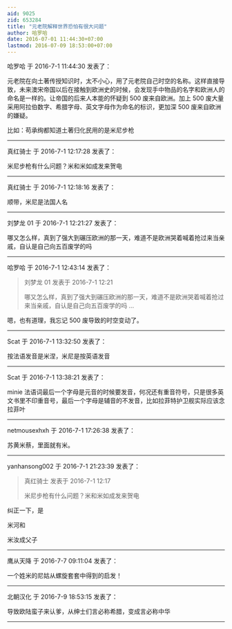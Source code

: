 ```yaml
---
aid: 9025
zid: 653284
title: "元老院解释世界恐怕有很大问题"
author: 哈罗哈
date: 2016-07-01 11:44:30+07:00
lastmod: 2016-07-09 18:53:00+07:00
---
```


哈罗哈 于 2016-7-1 11:44:30 发表了：

元老院在向土著传授知识时，太不小心，用了元老院自己时空的名称。这样直接导致，未来澳宋帝国以后在接触到欧洲史的时候，会发现手中物品的名字和欧洲人的命名是一样的。让帝国的后来人本能的怀疑到 500 废来自欧洲。加上 500 废大量采用阿拉伯数字、希腊字母、英文字母作为命名的标识，更加深 500 废来自欧洲的嫌疑。

比如：苟承绚都知道土著归化民用的是米尼步枪

---

真红骑士 于 2016-7-1 12:17:28 发表了：

米尼步枪有什么问题？米和米如成发来贺电

---

真红骑士 于 2016-7-1 12:18:16 发表了：

顺带，米尼是法国人名

---

刘梦龙 01 于 2016-7-1 12:21:27 发表了：

哪又怎么样，真到了强大到碾压欧洲的那一天，难道不是欧洲哭着喊着抢过来当亲戚，自认是自己向五百废学的吗

---

哈罗哈 于 2016-7-1 12:43:14 发表了：

> 刘梦龙 01 发表于 2016-7-1 12:21
>
> 哪又怎么样，真到了强大到碾压欧洲的那一天，难道不是欧洲哭着喊着抢过来当亲戚，自认是自己向五百废学的吗 ...

嗯，也有道理，我忘记 500 废导致的时空变动了。

---

Scat 于 2016-7-1 13:32:50 发表了：

按法语发音是米涅，米尼是按英语发音

---

Scat 于 2016-7-1 13:38:21 发表了：

minie 法语词最后一个字母是元音的时候要发音，何况还有重音符号，只是很多英文书里不印重音号，最后一个字母是辅音的不发音，比如拉菲特护卫舰实际应该念拉菲叶

---

netmousexhxh 于 2016-7-1 17:26:38 发表了：

苏黄米蔡，里面就有米。

---

yanhansong002 于 2016-7-1 21:23:39 发表了：

> 真红骑士 发表于 2016-7-1 12:17
>
> 米尼步枪有什么问题？米和米如成发来贺电

纠正一下，是

米河和

米汝成父子

---

鹰从天降 于 2016-7-7 09:11:04 发表了：

一个姓米的尼姑从螺旋套套中得到的启发！

---

北朝汉化 于 2016-7-9 18:53:15 发表了：

导致欧陆蛮子来认爹，从绅士们言必称希腊，变成言必称中华

---
